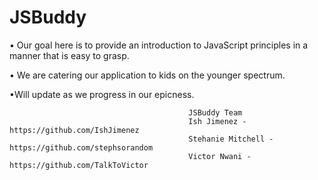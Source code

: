 # JSBuddy

• Our goal here is to provide an introduction to JavaScript principles in a manner that is easy to grasp.

• We are catering our application to kids on the younger spectrum. 

•Will update as we progress in our epicness.

                                            JSBuddy Team
                                            Ish Jimenez - https://github.com/IshJimenez
                                            Stehanie Mitchell - https://github.com/stephsorandom
                                            Victor Nwani - https://github.com/TalkToVictor

